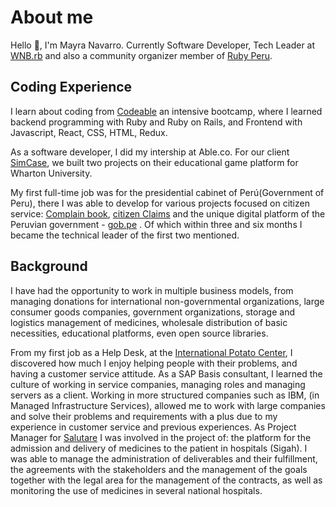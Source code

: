 # About me
Hello 👋, I'm Mayra Navarro. Currently Software Developer, Tech Leader at [WNB.rb](https://www.wnb-rb.dev/) and also a community organizer member of [Ruby Peru](https://ruby.pe/).

## Coding Experience
I learn about coding from [Codeable](https://github.com/codeableorg) an intensive bootcamp, where I learned backend programming with Ruby and Ruby on Rails, and Frontend with Javascript, React, CSS, HTML, Redux.

As a software developer, I did my intership at Able.co. For our client [SimCase](https://simcase.io/), we built two projects on their educational game platform for Wharton University.

My first full-time job was for the presidential cabinet of Perú(Government of Peru), there I was able to develop for various projects focused on citizen service: [Complain book](https://reclamos.servicios.gob.pe/), [citizen Claims](https://denuncias.servicios.gob.pe/) and the unique digital platform of the Peruvian government - [gob.pe](https://www.gob.pe/) . Of which within three and six months I became the technical leader of the first two mentioned.

## Background
I have had the opportunity to work in multiple business models, from managing donations for international non-governmental organizations, large consumer goods companies, government organizations, storage and logistics management of medicines, wholesale distribution of basic necessities, educational platforms, even open source libraries.

From my first job as a Help Desk, at the [International Potato Center](https://cipotato.org/), I discovered how much I enjoy helping people with their problems, and having a customer service attitude. As a SAP Basis consultant, I learned the culture of working in service companies, managing roles and managing servers as a client. Working in more structured companies such as IBM, (in Managed Infrastructure Services), allowed me to work with large companies and solve their problems and requirements with a plus due to my experience in customer service and previous experiences. As Project Manager for [Salutare](https://www.salutare.com.pe/) I was involved in the project of: the platform for the admission and delivery of medicines to the patient in hospitals (Sigah). I was able to manage the administration of deliverables and their fulfillment, the agreements with the stakeholders and the management of the goals together with the legal area for the management of the contracts, as well as monitoring the use of medicines in several national hospitals.

<!--
**luciagirasoles/luciagirasoles** is a ✨ _special_ ✨ repository because its `README.md` (this file) appears on your GitHub profile.

Here are some ideas to get you started:

- 🔭 I’m currently working on ...
- 🌱 I’m currently learning ...
- 👯 I’m looking to collaborate on ...
- 🤔 I’m looking for help with ...
- 💬 Ask me about ...
- 📫 How to reach me: ...
- 😄 Pronouns: ...
- ⚡ Fun fact: ...
-->
